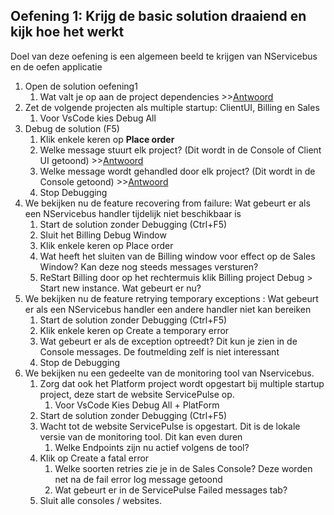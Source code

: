 ## Oefening 1: Krijg de basic solution draaiend en kijk hoe het werkt

Doel van deze oefening is een algemeen beeld te krijgen van NServicebus en de oefen applicatie

1. Open de solution oefening1
    1. Wat valt je op aan de project dependencies >>[Antwoord](https://gist.github.com/pir264/95d12254138292565e533b5a21ae20bb)
3. Zet de volgende projecten als multiple startup: ClientUI, Billing en Sales
    1. Voor VsCode kies Debug All
4. Debug de solution (F5)	
    1. Klik enkele keren op **Place order**
    2. Welke message stuurt elk project? (Dit wordt in de Console of Client UI getoond) >>[Antwoord](https://gist.github.com/pir264/272403fa1d39d3e8d7186733e12506d8)
    4. Welke message wordt gehandled door elk project? (Dit wordt in de Console getoond) >>[Antwoord](https://gist.github.com/pir264/a626f0b047b8738f3802cfacd864a263)
    5. Stop Debugging
5.	We bekijken nu de feature recovering from failure: Wat gebeurt er als een NServicebus handler tijdelijk niet beschikbaar is
    1.	Start de solution zonder Debugging (Ctrl+F5)
    2.	Sluit het Billing Debug Window
    3.	Klik enkele keren op Place order
    4.	Wat heeft het sluiten van de Billing window voor effect op de Sales Window? Kan deze nog steeds messages versturen?
    5.	ReStart Billing door op het rechtermuis klik Billing project Debug > Start new instance. Wat gebeurt er nu?
6.	We bekijken nu de feature retrying temporary exceptions : Wat gebeurt er als een NServicebus handler een andere handler niet kan bereiken
    1.	Start de solution zonder Debugging (Ctrl+F5)
    2.	Klik enkele keren op Create a temporary error
    3.	Wat gebeurt er als de exception optreedt? Dit kun je zien in de Console messages. De foutmelding zelf is niet interessant
    4.	Stop de Debugging
7.	We bekijken nu een gedeelte van de monitoring tool van Nservicebus.
    1.	Zorg dat ook het Platform project wordt opgestart bij multiple startup project, deze start de website ServicePulse op. 
        1.	Voor VsCode Kies Debug All + PlatForm
    3.	Start de solution zonder Debugging (Ctrl+F5)
    4.	Wacht tot de website ServicePulse is opgestart. Dit is de lokale versie van de monitoring tool. Dit kan even duren
        1.	Welke Endpoints zijn nu actief volgens de tool?
    5.	Klik op Create a fatal error
        1.	Welke soorten retries zie je in de Sales Console? Deze worden net na de fail error log message getoond
        2.	Wat gebeurt er in de ServicePulse Failed messages tab?
    6.	Sluit alle consoles / websites.
   

